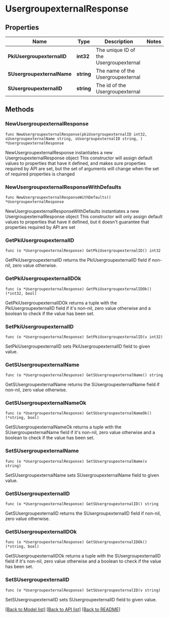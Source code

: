 # UsergroupexternalResponse

## Properties

Name | Type | Description | Notes
------------ | ------------- | ------------- | -------------
**PkiUsergroupexternalID** | **int32** | The unique ID of the Usergroupexternal | 
**SUsergroupexternalName** | **string** | The name of the Usergroupexternal | 
**SUsergroupexternalID** | **string** | The id of the Usergroupexternal | 

## Methods

### NewUsergroupexternalResponse

`func NewUsergroupexternalResponse(pkiUsergroupexternalID int32, sUsergroupexternalName string, sUsergroupexternalID string, ) *UsergroupexternalResponse`

NewUsergroupexternalResponse instantiates a new UsergroupexternalResponse object
This constructor will assign default values to properties that have it defined,
and makes sure properties required by API are set, but the set of arguments
will change when the set of required properties is changed

### NewUsergroupexternalResponseWithDefaults

`func NewUsergroupexternalResponseWithDefaults() *UsergroupexternalResponse`

NewUsergroupexternalResponseWithDefaults instantiates a new UsergroupexternalResponse object
This constructor will only assign default values to properties that have it defined,
but it doesn't guarantee that properties required by API are set

### GetPkiUsergroupexternalID

`func (o *UsergroupexternalResponse) GetPkiUsergroupexternalID() int32`

GetPkiUsergroupexternalID returns the PkiUsergroupexternalID field if non-nil, zero value otherwise.

### GetPkiUsergroupexternalIDOk

`func (o *UsergroupexternalResponse) GetPkiUsergroupexternalIDOk() (*int32, bool)`

GetPkiUsergroupexternalIDOk returns a tuple with the PkiUsergroupexternalID field if it's non-nil, zero value otherwise
and a boolean to check if the value has been set.

### SetPkiUsergroupexternalID

`func (o *UsergroupexternalResponse) SetPkiUsergroupexternalID(v int32)`

SetPkiUsergroupexternalID sets PkiUsergroupexternalID field to given value.


### GetSUsergroupexternalName

`func (o *UsergroupexternalResponse) GetSUsergroupexternalName() string`

GetSUsergroupexternalName returns the SUsergroupexternalName field if non-nil, zero value otherwise.

### GetSUsergroupexternalNameOk

`func (o *UsergroupexternalResponse) GetSUsergroupexternalNameOk() (*string, bool)`

GetSUsergroupexternalNameOk returns a tuple with the SUsergroupexternalName field if it's non-nil, zero value otherwise
and a boolean to check if the value has been set.

### SetSUsergroupexternalName

`func (o *UsergroupexternalResponse) SetSUsergroupexternalName(v string)`

SetSUsergroupexternalName sets SUsergroupexternalName field to given value.


### GetSUsergroupexternalID

`func (o *UsergroupexternalResponse) GetSUsergroupexternalID() string`

GetSUsergroupexternalID returns the SUsergroupexternalID field if non-nil, zero value otherwise.

### GetSUsergroupexternalIDOk

`func (o *UsergroupexternalResponse) GetSUsergroupexternalIDOk() (*string, bool)`

GetSUsergroupexternalIDOk returns a tuple with the SUsergroupexternalID field if it's non-nil, zero value otherwise
and a boolean to check if the value has been set.

### SetSUsergroupexternalID

`func (o *UsergroupexternalResponse) SetSUsergroupexternalID(v string)`

SetSUsergroupexternalID sets SUsergroupexternalID field to given value.



[[Back to Model list]](../README.md#documentation-for-models) [[Back to API list]](../README.md#documentation-for-api-endpoints) [[Back to README]](../README.md)


